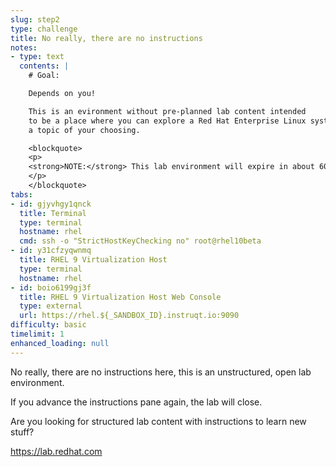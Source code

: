 ```yaml
---
slug: step2
type: challenge
title: No really, there are no instructions
notes:
- type: text
  contents: |
    # Goal:

    Depends on you!

    This is an evironment without pre-planned lab content intended
    to be a place where you can explore a Red Hat Enterprise Linux system on
    a topic of your choosing.

    <blockquote>
    <p>
    <strong>NOTE:</strong> This lab environment will expire in about 60 minutes.
    </p>
    </blockquote>
tabs:
- id: gjyvhgy1qnck
  title: Terminal
  type: terminal
  hostname: rhel
  cmd: ssh -o "StrictHostKeyChecking no" root@rhel10beta
- id: y31cfzyqwnmq
  title: RHEL 9 Virtualization Host
  type: terminal
  hostname: rhel
- id: boio6199gj3f
  title: RHEL 9 Virtualization Host Web Console
  type: external
  url: https://rhel.${_SANDBOX_ID}.instruqt.io:9090
difficulty: basic
timelimit: 1
enhanced_loading: null
---
```

No really, there are no instructions here, this is an unstructured, open lab environment.



If you advance the instructions pane again, the lab will close.



Are you looking for structured lab content with instructions to learn new stuff?

https://lab.redhat.com

